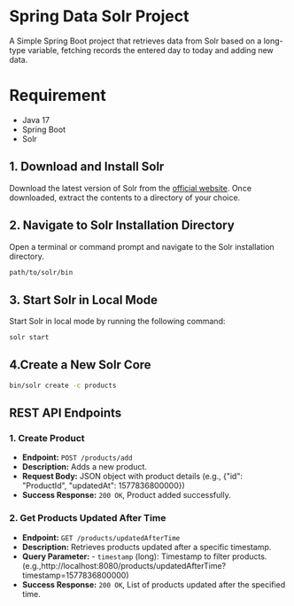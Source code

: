 # Spring Data Solr Project

A Simple Spring Boot project that retrieves data from Solr based on a long-type variable,  fetching records the entered day to today and adding new data.

# Requirement

- Java 17
- Spring Boot
- Solr

## 1. Download and Install Solr

Download the latest version of Solr from the [official website](http://lucene.apache.org/solr/). Once downloaded, extract the contents to a directory of your choice.

## 2. Navigate to Solr Installation Directory

Open a terminal or command prompt and navigate to the Solr installation directory.
```bash
path/to/solr/bin
```
## 3. Start Solr in Local Mode
Start Solr in local mode by running the following command:
```bash
solr start
```
## 4.Create a New Solr Core
```bash
bin/solr create -c products
```
## REST API Endpoints

### 1. Create Product

- **Endpoint:** `POST /products/add`
- **Description:** Adds a new product.
- **Request Body:** JSON object with product details (e.g., {"id": "ProductId", "updatedAt": 1577836800000})
- **Success Response:** `200 OK`, Product added successfully.

### 2. Get Products Updated After Time

- **Endpoint:** `GET /products/updatedAfterTime`
- **Description:** Retrieves products updated after a specific timestamp.
- **Query Parameter:** - `timestamp` (long): Timestamp to filter products. (e.g.,http://localhost:8080/products/updatedAfterTime?timestamp=1577836800000)
- **Success Response:** `200 OK`, List of products updated after the specified time.
